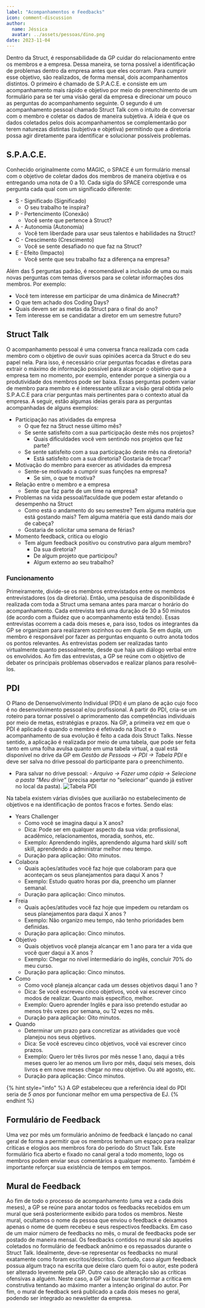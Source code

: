 ```yaml
---
label: "Acompanhamentos e Feedbacks"
icon: comment-discussion
author:
  name: Jéssica
  avatar: ../assets/pessoas/dino.png
date: 2023-11-04
---
```


Dentro da Struct, é responsabilidade da GP cuidar do relacionamento entre os membros e a empresa. Dessa maneira, se torna possível a identificação de problemas dentro da empresa antes que eles ocorram. Para cumprir esse objetivo, são realizados, de forma mensal, dois acompanhamentos distintos. O primeiro é chamado de S.P.A.C.E. e consiste em um acompanhamento mais rápido e objetivo por meio do preenchimento de um formulário para se ter uma visão geral da empresa e direcionar um pouco as perguntas do acompanhamento seguinte. O segundo é um acompanhamento pessoal chamado Struct Talk com o intuito de conversar com o membro e coletar os dados de maneira subjetiva. A ideia é que os dados coletados pelos dois acompanhamentos se complementarão por terem naturezas distintas (subjetiva e objetiva) permitindo que a diretoria possa agir diretamente para identificar e solucionar possíveis problemas.

## S.P.A.C.E.

Conhecido originalmente como MAGIC, o SPACE é um formulário mensal com o objetivo de coletar dados dos membros de maneira objetiva e os entregando uma nota de 0 a 10. Cada sigla do SPACE corresponde uma pergunta cada qual com um significado diferente:

- S - Significado (Significado)
  - O seu trabalho te inspira?
- P - Pertencimento (Conexão)
  - Você sente que pertence à Struct?
- A - Autonomia (Autonomia)
  - Você tem liberdade para usar seus talentos e habilidades na Struct?
- C - Crescimento (Crescimento)
  - Você se sente desafiado no que faz na Struct?
- E - Efeito (Impacto)
  - Você sente que seu trabalho faz a diferença na empresa?

Além das 5 perguntas padrão, é recomendável a inclusão de uma ou mais novas perguntas com temas diversos para se coletar informações dos membros. Por exemplo:

- Você tem interesse em participar de uma dinâmica de Minecraft?
- O que tem achado dos Coding Days?
- Quais devem ser as metas da Struct para o final do ano?
- Tem interesse em se candidatar a diretor em um semestre futuro?

## Struct Talk

O acompanhamento pessoal é uma conversa franca realizada com cada membro com o objetivo de ouvir suas opiniões acerca da Struct e do seu papel nela. Para isso, é necessário criar perguntas focadas e diretas para extrair o máximo de informação possível para alcançar o objetivo que a empresa tem no momento, por exemplo, entender porque a sinergia ou a produtividade dos membros pode ser baixa. Essas perguntas podem variar de membro para membro e é interessante utilizar a visão geral obtida pelo S.P.A.C.E para criar perguntas mais pertinentes para o contexto atual da empresa. A seguir, estão algumas ideias gerais para as perguntas acompanhadas de alguns exemplos:

- Participação nas atividades da empresa
  - O que fez na Struct nesse último mês?
  - Se sente satisfeito com a sua participação deste mês nos projetos?
    - Quais dificuldades você vem sentindo nos projetos que faz parte?
  - Se sente satisfeito com a sua participação deste mês na diretoria?
    - Está satisfeito com a sua diretoria? Gostaria de trocar?
- Motivação do membro para exercer as atividades da empresa
  - Sente-se motivado a cumprir suas funções na empresa?
    - Se sim, o que te motiva?
- Relação entre o membro e a empresa
  - Sente que faz parte de um time na empresa?
- Problemas na vida pessoal/faculdade que podem estar afetando o desempenho na Struct
  - Como está o andamento do seu semestre? Tem alguma matéria que está gostando mais? Tem alguma matéria que está dando mais dor de cabeça?
  - Gostaria de solicitar uma semana de férias?
- Momento feedback, critica ou elogio
  - Tem algum feedback positivo ou construtivo para algum membro?
    - Da sua diretoria?
    - De algum projeto que participou?
    - Algum externo ao seu trabalho?

### Funcionamento

Primeiramente, divide-se os membros entrevistados entre os membros entrevistadores (os da diretoria). Então, uma pesquisa de disponibilidade é realizada com toda a Struct uma semana antes para marcar o horário do acompanhamento. Cada entrevista terá uma duração de 30 a 50 minutos (de acordo com a fluidez que o acompanhamento está tendo). Essas entrevistas ocorrem a cada dois meses e, para isso, todos os integrantes da GP se organizam para realizarem sozinhos ou em dupla. Se em dupla, um membro é responsável por fazer as perguntas enquanto o outro anota todos os pontos relevantes.
As entrevistas podem ser realizadas tanto virtualmente quanto pessoalmente, desde que haja um diálogo verbal entre os envolvidos. Ao fim das entrevistas, a GP se reúne com o objetivo de debater os principais problemas observados e realizar planos para resolvê-los.

## PDI

O Plano de Densenvolvimento Individual (PDI) é um plano de ação cujo foco é no desenvolvimento pessoal e/ou profissional. A partir do PDI, cria-se um roteiro para tornar possível o aprimoramento das competências individuais por meio de metas, estratégias e prazos. Na GP, a primeira vez em que o PDI é aplicado é quando o membro é efetivado na Stuct e o acompanhamento de sua evolução é feito a cada dois Struct Talks. Nesse sentido, a aplicação é realizada por meio de uma tabela, que pode ser feita tanto em uma folha avulsa quanto em uma tabela virtual, a qual está disponível no drive da GP em _Gestão de Pessoas -> PDI -> Tabela PDI_ e deve ser salva no drive pessoal do participante para o preenchimento.

- Para salvar no drive pessoal: - _Arquivo -> Fazer uma cópia -> Selecione a pasta “Meu drive”_ (precisa apertar no “selecionar” quando já estiver no local da pasta).
  ![Tabela PDI](../assets/pessoas/copiaTabelaPDI.png)

Na tabela existem várias divisões que auxiliarão no estabelecimento de objetivos e na identificação de pontos fracos e fortes. Sendo elas:

- Years Challenger
  - Como você se imagina daqui a X anos?
  - Dica: Pode ser em qualquer aspecto da sua vida: profissional, acadêmico, relacionamentos, moradia, sonhos, etc.
  - Exemplo: Aprendendo inglês, aprendendo alguma hard skill/ soft skill, aprendendo a administrar melhor meu tempo.
  - Duração para aplicação: Oito minutos.
- Colabora
  - Quais ações/atitudes você faz hoje que colaboram para que aconteçam os seus planejamentos para daqui X anos ?
  - Exemplo: Estudo quatro horas por dia, preencho um planner semanal.
  - Duração para aplicação: Cinco minutos.
- Freia
  - Quais ações/atitudes você faz hoje que impedem ou retardam os seus planejamentos para daqui X anos ?
  - Exemplo: Não organizo meu tempo, não tenho prioridades bem definidas.
  - Duração para aplicação: Cinco minutos.
- Objetivo
  - Quais objetivos você planeja alcançar em 1 ano para ter a vida que você quer daqui a X anos ?
  - Exemplo: Chegar no nivel intermediário do inglês, concluir 70% do meu curso.
  - Duração para aplicação: Cinco minutos.
- Como
  - Como você planeja alcançar cada um desses objetivos daqui 1 ano ?
  - Dica: Se você escreveu cinco objetivos, você vai escrever cinco modos de realizar. Quanto mais específico, melhor.
  - Exemplo: Quero aprender Inglês e para isso pretendo estudar ao menos três vezes por semana, ou 12 vezes no mês.
  - Duração para aplicação: Oito minutos.
- Quando
  - Determinar um prazo para concretizar as atividades que você planejou nos seus objetivos.
  - Dica: Se você escreveu cinco objetivos, você vai escrever cinco prazos.
  - Exemplo: Quero ler três livros por mês nesse 1 ano, daqui a três meses quero ler ao menos um livro por mês, daqui seis meses, dois livros e em nove meses chegar no meu objetivo. Ou até agosto, etc.
  - Duração para aplicação: Cinco minutos.

{% hint style="info" %}
A GP estabeleceu que a referência ideal do PDI seria de _5 anos_ por funcionar melhor em uma perspectiva de EJ.
{% endhint %}

## Formulário de Feedback

Uma vez por mês um formulário anônimo de feedback é lançado no canal geral de forma a permitir que os membros tenham um espaço para realizar críticas e elogios aos membros fora do período do Struct Talk. Este formulário fica aberto e fixado no canal geral a todo momento, logo os membros podem enviar seus comentários a qualquer momento. Também é importante reforçar sua existência de tempos em tempos.

## Mural de Feedback

Ao fim de todo o processo de acompanhamento (uma vez a cada dois meses), a GP se reúne para anotar todos os feedbacks recebidos em um mural que será posteriormente exibido para todos os membros. Neste mural, ocultamos o nome da pessoa que enviou o feedback e deixamos apenas o nome de quem recebeu e seus respectivos feedbacks. Em caso de um maior número de feedbacks no mês, o mural de feedbacks pode ser postado de maneira mensal.
Os feedbacks contidos no mural são aqueles coletados no formulário de feedback anônimo e os repassados durante o Struct Talk. Idealmente, deve-se representar os feedbacks no mural exatamente como foram escritos/descritos. Contudo, caso algum feedback possua algum traço na escrita que deixe claro quem foi o autor, este poderá ser alterado levemente pela GP. Outro caso de alteração são as críticas ofensivas a alguém. Neste caso, a GP vai buscar transformar a crítica em construtiva tentando ao máximo manter a intenção original do autor.
Por fim, o mural de feedback será publicado a cada dois meses no geral, podendo ser integrado ao newsletter da empresa.
